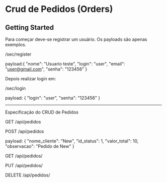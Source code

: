 # Crud de Pedidos (Orders)

## Getting Started
Para começar deve-se registrar um usuário. Os payloads são apenas exemplos.

/sec/register

payload:{
"nome": "Usuario teste",
"login": "user",
"email": "user@gmail.com",
"senha": "123456"
}

Depois realizar login em:

/sec/login

payload: {
"login": "user",
"senha": "123456"
}

----------

Especificação do CRUD de Pedidos

GET /api/pedidos

POST /api/pedidos

payload: {
  "nome_cliente": "New",
  "id_status": 1,
  "valor_total": 10,
  "observacao": "Pedido de New"
}

GET /api/pedidos/<id>

PUT /api/pedidos/<id>

DELETE /api/pedidos/<id>